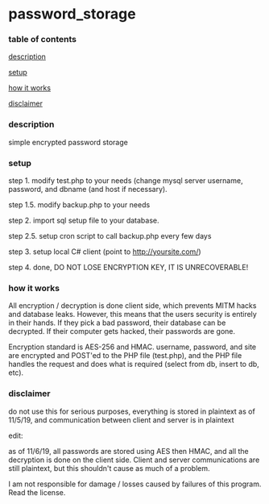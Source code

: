 # password_storage

### table of contents
[description](#description)

[setup](#setup)

[how it works](#how-it-works)

[disclaimer](#disclaimer)

### description
simple encrypted password storage

### setup
step 1. modify test.php to your needs (change mysql server username, password, and dbname (and host if necessary).

step 1.5. modify backup.php to your needs

step 2. import sql setup file to your database.

step 2.5. setup cron script to call backup.php every few days

step 3. setup local C# client (point to http://yoursite.com/)

step 4. done, DO NOT LOSE ENCRYPTION KEY, IT IS UNRECOVERABLE!

### how it works
All encryption / decryption is done client side, which prevents MITM hacks and database leaks.
However, this means that the users security is entirely in their hands. If they pick a bad password, their database can be decrypted. If their computer gets hacked, their passwords are gone. 

Encryption standard is AES-256 and HMAC. 
username, password, and site are encrypted and POST'ed to the PHP file (test.php), and the PHP file handles the request and does what is required (select from db, insert to db, etc).


### disclaimer

do not use this for serious purposes, everything is stored in plaintext as of 11/5/19, and communication between client and server is in plaintext

edit:

as of 11/6/19, all passwords are stored using AES then HMAC, and all the decryption is done on the client side. Client and server communications are still plaintext, but this shouldn't cause as much of a problem.

I am not responsible for damage / losses caused by failures of this program. Read the license.
